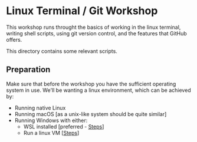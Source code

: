 # Linux Terminal / Git Workshop

This workshop runs throught the basics of working in the linux terminal, writing shell scripts, using git version control, and the features that GitHub offers.

This directory contains some relevant scripts.

## Preparation

Make sure that before the workshop you have the sufficient operating system in use. We'll be wanting a linux environment, which can be achieved by:
- Running native Linux
- Running macOS [as a unix-like system should be quite similar]
- Running Windows with either:
    - WSL installed [preferred - [Steps](https://learn.microsoft.com/en-us/windows/wsl/install)]
    - Run a linux VM [[Steps](https://ubuntu.com/tutorials/how-to-run-ubuntu-desktop-on-a-virtual-machine-using-virtualbox)]
